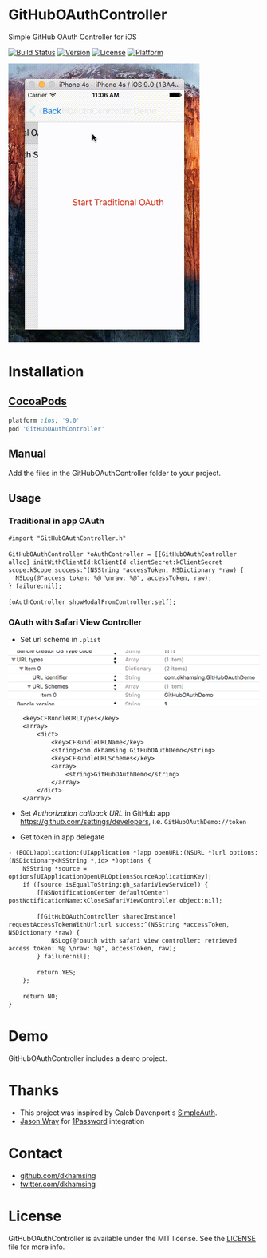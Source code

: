 # GitHubOAuthController

Simple GitHub OAuth Controller for iOS

[![Build Status](https://travis-ci.org/dkhamsing/GitHubOAuthController.svg?branch=master)](https://travis-ci.org/dkhamsing/GitHubOAuthController)
[![Version](https://img.shields.io/cocoapods/v/GitHubOAuthController.svg?style=flat)](https://cocoapods.org/pods/GitHubOAuthController)
[![License](https://img.shields.io/cocoapods/l/GitHubOAuthController.svg?style=flat)](http://cocoadocs.org/docsets/GitHubOAuthController)
[![Platform](https://img.shields.io/cocoapods/p/GitHubOAuthController.svg?style=flat)](http://cocoadocs.org/docsets/GitHubOAuthController)


![](Assets/demo.gif)

# Installation

## [CocoaPods](https://cocoapods.org/)

``` ruby
platform :ios, '9.0'
pod 'GitHubOAuthController'
```

## Manual

Add the files in the GitHubOAuthController folder to your project.

## Usage

### Traditional in app OAuth

``` objc
#import "GitHubOAuthController.h"

GitHubOAuthController *oAuthController = [[GitHubOAuthController alloc] initWithClientId:kClientId clientSecret:kClientSecret scope:kScope success:^(NSString *accessToken, NSDictionary *raw) {
  NSLog(@"access token: %@ \nraw: %@", accessToken, raw);
} failure:nil];

[oAuthController showModalFromController:self];
```

### OAuth with Safari View Controller

- Set url scheme in `.plist`

![plist](Assets/plist.png)

```
	<key>CFBundleURLTypes</key>
	<array>
		<dict>
			<key>CFBundleURLName</key>
			<string>com.dkhamsing.GitHubOAuthDemo</string>
			<key>CFBundleURLSchemes</key>
			<array>
				<string>GitHubOAuthDemo</string>
			</array>
		</dict>
	</array>
```
- Set *Authorization callback URL* in GitHub app https://github.com/settings/developers, i.e. `GitHubOAuthDemo://token`

- Get token in app delegate

``` objc
- (BOOL)application:(UIApplication *)app openURL:(NSURL *)url options:(NSDictionary<NSString *,id> *)options {
    NSString *source = options[UIApplicationOpenURLOptionsSourceApplicationKey];
    if ([source isEqualToString:gh_safariViewService]) {
        [[NSNotificationCenter defaultCenter] postNotificationName:kCloseSafariViewController object:nil];

        [[GitHubOAuthController sharedInstance] requestAccessTokenWithUrl:url success:^(NSString *accessToken, NSDictionary *raw) {
            NSLog(@"oauth with safari view controller: retrieved access token: %@ \nraw: %@", accessToken, raw);
        } failure:nil];

        return YES;
    };

    return NO;
}
```

# Demo

GitHubOAuthController includes a demo project.

# Thanks

- This project was inspired by Caleb Davenport's [SimpleAuth](https://github.com/calebd/SimpleAuth).
- [Jason Wray](https://github.com/friedbunny) for [1Password](https://agilebits.com/onepassword) integration

# Contact

- [github.com/dkhamsing](https://github.com/dkhamsing)
- [twitter.com/dkhamsing](https://twitter.com/dkhamsing)

# License

GitHubOAuthController is available under the MIT license. See the [LICENSE](LICENSE) file for more info.
